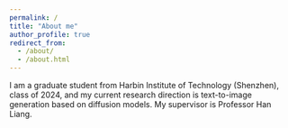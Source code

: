 ```yaml
---
permalink: /
title: "About me"
author_profile: true
redirect_from: 
  - /about/
  - /about.html
---
```


I am a graduate student from Harbin Institute of Technology (Shenzhen), class of 2024, and my current research direction is text-to-image generation based on diffusion models. My supervisor is Professor Han Liang.

